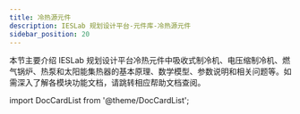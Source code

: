 ```yaml
---
title: 冷热源元件
description: IESLab 规划设计平台-元件库-冷热源元件
sidebar_position: 20
---
```



本节主要介绍 IESLab 规划设计平台冷热元件中吸收式制冷机、电压缩制冷机、燃气锅炉、热泵和太阳能集热器的基本原理、数学模型、参数说明和相关问题等。如需深入了解各模块功能文档，请跳转相应帮助文档查阅。



import DocCardList from '@theme/DocCardList';

<DocCardList />